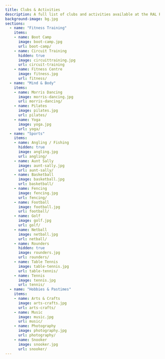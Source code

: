 ```yaml
---
title: Clubs & Activities
description: A full list of clubs and activities available at the RAL RecSoc.  Please note that, due to various events over the 2021/2022 period, not all clubs are currently up and running. However, please feel free to express your interest to the relevant club contacts.
background-image: bg.jpg
sections:
  - name: "Fitness Training"
    items:
    - name: Boot Camp
      image: boot-camp.jpg
      url: boot-camp/
    - name: Circuit Training
      hidden: true
      image: circuittraining.jpg
      url: circuit-training
    - name: Fitness Centre
      image: fitness.jpg
      url: fitness/
  - name: "Mind & Body"
    items:
    - name: Morris Dancing
      image: morris-dancing.jpg
      url: morris-dancing/
    - name: Pilates
      image: pilates.jpg
      url: pilates/
    - name: Yoga
      image: yoga.jpg
      url: yoga/
  - name: "Sports"
    items:
    - name: Angling / Fishing
      hidden: true
      image: angling.jpg
      url: angling/
    - name: Aunt Sally
      image: aunt-sally.jpg
      url: aunt-sally/
    - name: Basketball
      image: basketball.jpg
      url: basketball/
    - name: Fencing
      image: fencing.jpg
      url: fencing/
    - name: Football
      image: football.jpg
      url: football/
    - name: Golf
      image: golf.jpg
      url: golf/
    - name: Netball
      image: netball.jpg
      url: netball/
    - name: Rounders
      hidden: true
      image: rounders.jpg
      url: rounders/
    - name: Table Tennis
      image: table-tennis.jpg
      url: table-tennis/
    - name: Tennis
      image: tennis.jpg
      url: tennis/
  - name: "Hobbies & Pastimes"
    items:
    - name: Arts & Crafts
      image: arts-crafts.jpg
      url: arts-crafts/
    - name: Music
      image: music.jpg
      url: music/
    - name: Photography
      image: photography.jpg
      url: photography/
    - name: Snooker
      image: snooker.jpg
      url: snooker/
---
```

